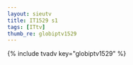 ```yaml
--- 
layout: sieutv
title: IT1529 s1
tags: [ITtv]
thumb_re: globiptv1529
---
```

{% include tvadv key="globiptv1529" %} 
